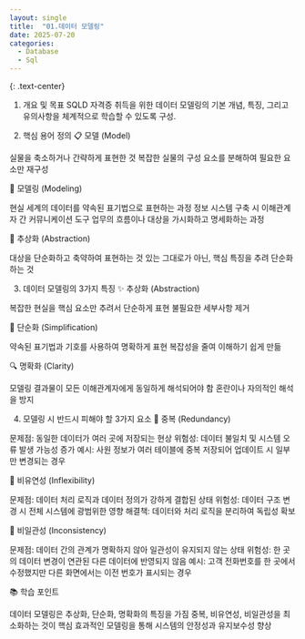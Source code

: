 ```yaml
---
layout: single
title:  "01.데이터 모델링"
date: 2025-07-20
categories:
  - Database
  - Sql
---
```

{: .text-center}
1. 개요 및 목표
SQLD 자격증 취득을 위한 데이터 모델링의 기본 개념, 특징, 그리고 유의사항을 체계적으로 학습할 수 있도록 구성.

2. 핵심 용어 정의
📋 모델 (Model)

실물을 축소하거나 간략하게 표현한 것
복잡한 실물의 구성 요소를 분해하여 필요한 요소만 재구성

🔄 모델링 (Modeling)

현실 세계의 데이터를 약속된 표기법으로 표현하는 과정
정보 시스템 구축 시 이해관계자 간 커뮤니케이션 도구
업무의 흐름이나 대상을 가시화하고 명세화하는 과정

🎯 추상화 (Abstraction)

대상을 단순화하고 축약하여 표현하는 것
있는 그대로가 아닌, 핵심 특징을 추려 단순화하는 것

3. 데이터 모델링의 3가지 특징
✨ 추상화 (Abstraction)

복잡한 현실을 핵심 요소만 추려서 단순하게 표현
불필요한 세부사항 제거

📝 단순화 (Simplification)

약속된 표기법과 기호를 사용하여 명확하게 표현
복잡성을 줄여 이해하기 쉽게 만듦

🔍 명확화 (Clarity)

모델링 결과물이 모든 이해관계자에게 동일하게 해석되어야 함
혼란이나 자의적인 해석을 방지

4. 모델링 시 반드시 피해야 할 3가지 요소
🚫 중복 (Redundancy)

문제점: 동일한 데이터가 여러 곳에 저장되는 현상
위험성: 데이터 불일치 및 시스템 오류 발생 가능성 증가
예시: 사원 정보가 여러 테이블에 중복 저장되어 업데이트 시 일부만 변경되는 경우

🚫 비유연성 (Inflexibility)

문제점: 데이터 처리 로직과 데이터 정의가 강하게 결합된 상태
위험성: 데이터 구조 변경 시 전체 시스템에 광범위한 영향
해결책: 데이터와 처리 로직을 분리하여 독립성 확보

🚫 비일관성 (Inconsistency)

문제점: 데이터 간의 관계가 명확하지 않아 일관성이 유지되지 않는 상태
위험성: 한 곳의 데이터 변경이 연관된 다른 데이터에 반영되지 않음
예시: 고객 전화번호를 한 곳에서 수정했지만 다른 화면에서는 이전 번호가 표시되는 경우

📚 학습 포인트

데이터 모델링은 추상화, 단순화, 명확화의 특징을 가짐
중복, 비유연성, 비일관성을 최소화하는 것이 핵심
효과적인 모델링을 통해 시스템의 안정성과 유지보수성 향상
